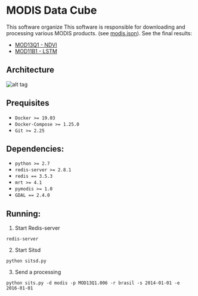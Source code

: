 # MODIS Data Cube

This software organize 
This software is responsible for downloading and processing various MODIS products. (see [modis.json](https://github.com/lapig-ufg/mdc/blob/master/src/conf/modis.json)). See the final results:
 - [MOD13Q1 - NDVI](https://maps.lapig.iesa.ufg.br/?layers=pa_br_ndvi_250_lapig)
 - [MOD11B1 - LSTM](https://maps.lapig.iesa.ufg.br/?layers=pa_br_lst_day_250_lapig)

## Architecture
![alt tag](https://raw.githubusercontent.com/lapig-ufg/satellite-image-time-series/master/proj/img/architecture-modis.png)

## Prequisites

- `Docker >= 19.03`
- `Docker-Compose >= 1.25.0`
- `Git >= 2.25`

## Dependencies:
 - `python >= 2.7`
 - `redis-server >= 2.8.1`
 - `redis == 3.5.3`
 - `mrt >= 4.1`
 - `pymodis >= 1.0`
 - `GDAL == 2.4.0`

## Running:
 1. Start Redis-server
 ```
 redis-server
 ```
 2. Start Sitsd
 ```
 python sitsd.py
 ```
 3. Send a processing 
 ```
 python sits.py -d modis -p MOD13Q1.006 -r brasil -s 2014-01-01 -e 2016-01-01
 ```
